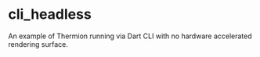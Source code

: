 # cli_headless

An example of Thermion running via Dart CLI with no hardware accelerated rendering surface.